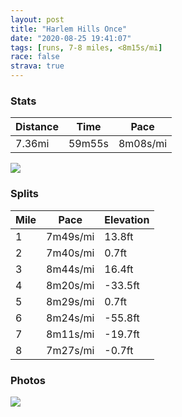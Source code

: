 ```yaml
---
layout: post
title: "Harlem Hills Once"
date: "2020-08-25 19:41:07"
tags: [runs, 7-8 miles, <8m15s/mi]
race: false
strava: true
---
```


### Stats

| Distance | Time | Pace |
|----------|------|------|
|7.36mi|59m55s|8m08s/mi|

<img src='https://maps.googleapis.com/maps/api/staticmap?maptype=roadmap&path=enc:_cwwFphsbMbAyBN{@GSWGoAE?QdBgC\sACGHu@Xs@^e@F]?SJUZYL@v@]UBAZICCKDK@_@[U]w@k@CgAq@w@eB}AuA}BeA}@KmAs@i@c@iDaBIMDEOYg@w@I]DH}CiBaBi@q@a@_@CCLIAw@Wc@o@WSg@EYe@wBmAo@U{@_A@IXSEMkAS]WM?q@q@_Ao@c@aAYEc@m@Ss@SIGMDOCI_@[]BIGCWQa@Ec@MM}@Io@]_BUuAy@kA_Am@k@c@k@gBEk@eAUo@KkA@m@TyAbAiC?q@SgB`@_BjA}CJk@?iBUo@u@q@y@g@wAi@cBgAuCeCq@cAYiAGs@Bk@F{@JYTWf@aBIoBm@{A}AuAsA[k@g@s@iAaBsDc@a@{CoAy@Ki@?qAp@{AFYEuCwBm@mBaAgBUQe@MiAD]EyBu@uBa@uAk@_CyAqDuEw@i@{B{@cDmBq@kAQk@a@eCEq@\qE?]Gu@c@oAMMq@]YWWGoA{@k@m@yEyCyBkA}CwB[Im@m@_@WyDcBc@KaCFwAa@cAB_ATy@r@}@Xc@CeBi@kAw@iB_BcCqCy@gA{@{@gAA{AH{AKwBc@iAe@iAmA_@gA]wA}@e@e@B_@h@Gh@Bt@V~@`AhBBVCz@Wf@m@h@eAG{@s@_AgAuCgBkB[o@HWR]t@{ApB_@rAEbAYj@IbCUr@EX?n@Fp@Xn@dA~@bA?l@k@Vg@VgCZk@XWp@WbAHh@Eb@KfAe@X?|@ZnAz@VVh@rBVrB\t@b@l@b@Xp@Vd@NRMnAwBh@kBDc@I}AUaAW_@sBaEE_@CaANiBaBqBSe@g@_BYe@m@Oe@VS^El@?l@Jp@lAtC?f@Ib@QZ_@^_@JQCe@[cAaAkAyAqB{@_Am@}@eAMq@@s@PaAJiAKgAy@e@_@?e@]?Qx@oFLi@r@}AR{Ab@cBn@s@Xk@`@YR}@x@gCf@uDPa@d@s@ZcBVYNDHc@h@{@f@iBf@iCgA[c@s@?_@Tq@l@mDz@oCNaAv@{Bn@uAXyAHQXK`BxANb@Id@c@z@u@pCs@pAGv@Wf@{@o@e@Kz@`@j@D^q@^yA&key=AIzaSyC1MId7bFpkLXNAaYhBSTb8jLyiSqzbDtM&size=800x800&markers=color:yellow|label:S|40.75584,-73.99577&markers=color:green|label:F|40.794460000000015,-73.94155999999994'>

### Splits

| Mile | Pace | Elevation |
|------|------|-----------|
|1|7m49s/mi|13.8ft|
|2|7m40s/mi|0.7ft|
|3|8m44s/mi|16.4ft|
|4|8m20s/mi|-33.5ft|
|5|8m29s/mi|0.7ft|
|6|8m24s/mi|-55.8ft|
|7|8m11s/mi|-19.7ft|
|8|7m27s/mi|-0.7ft|

### Photos
<img src='https://dgtzuqphqg23d.cloudfront.net/1nQITZCBZ-7x1GBle1BTNASIEcO4hLD4PzB2GTGhUxI-576x768.jpg'>
